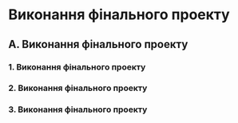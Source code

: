# Виконання фінального проекту
## A. Виконання фінального проекту
### 1. Виконання фінального проекту
### 2. Виконання фінального проекту
### 3. Виконання фінального проекту
